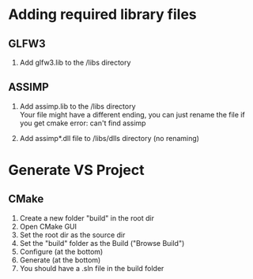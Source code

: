 # Adding required library files #

## GLFW3 ##
1. Add glfw3.lib to the /libs  directory

## ASSIMP ##
1. Add assimp.lib to the /libs directory  
Your file might have a different ending, you can just rename the file if you get cmake error: can't find assimp

2. Add assimp\*.dll file to /libs/dlls  directory (no renaming)





# Generate VS Project #

## CMake ##
1. Create a new folder "build" in the root dir
2. Open CMake GUI
3. Set the root dir as the source dir
4. Set the "build" folder as the Build ("Browse Build")
5. Configure (at the bottom)
6. Generate (at the bottom)
7. You should have a .sln file in the build folder
